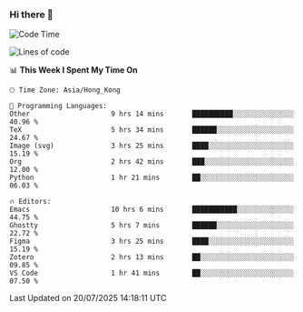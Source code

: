 ### Hi there 👋

<!--
**nicehiro/nicehiro** is a ✨ _special_ ✨ repository because its `README.md` (this file) appears on your GitHub profile.

Here are some ideas to get you started:

- 🔭 I’m currently working on ...
- 🌱 I’m currently learning ...
- 👯 I’m looking to collaborate on ...
- 🤔 I’m looking for help with ...
- 💬 Ask me about ...
- 📫 How to reach me: ...
- 😄 Pronouns: ...
- ⚡ Fun fact: ...
-->

<!--START_SECTION:waka-->
![Code Time](http://img.shields.io/badge/Code%20Time-821%20hrs%2020%20mins-blue)

![Lines of code](https://img.shields.io/badge/From%20Hello%20World%20I%27ve%20Written-1.7%20million%20lines%20of%20code-blue)

📊 **This Week I Spent My Time On** 

```text
🕑︎ Time Zone: Asia/Hong_Kong

💬 Programming Languages: 
Other                    9 hrs 14 mins       ██████████░░░░░░░░░░░░░░░   40.96 % 
TeX                      5 hrs 34 mins       ██████░░░░░░░░░░░░░░░░░░░   24.67 % 
Image (svg)              3 hrs 25 mins       ████░░░░░░░░░░░░░░░░░░░░░   15.19 % 
Org                      2 hrs 42 mins       ███░░░░░░░░░░░░░░░░░░░░░░   12.00 % 
Python                   1 hr 21 mins        ██░░░░░░░░░░░░░░░░░░░░░░░   06.03 % 

🔥 Editors: 
Emacs                    10 hrs 6 mins       ███████████░░░░░░░░░░░░░░   44.75 % 
Ghostty                  5 hrs 7 mins        ██████░░░░░░░░░░░░░░░░░░░   22.72 % 
Figma                    3 hrs 25 mins       ████░░░░░░░░░░░░░░░░░░░░░   15.19 % 
Zotero                   2 hrs 13 mins       ██░░░░░░░░░░░░░░░░░░░░░░░   09.85 % 
VS Code                  1 hr 41 mins        ██░░░░░░░░░░░░░░░░░░░░░░░   07.50 % 
```


 Last Updated on 20/07/2025 14:18:11 UTC
<!--END_SECTION:waka-->
